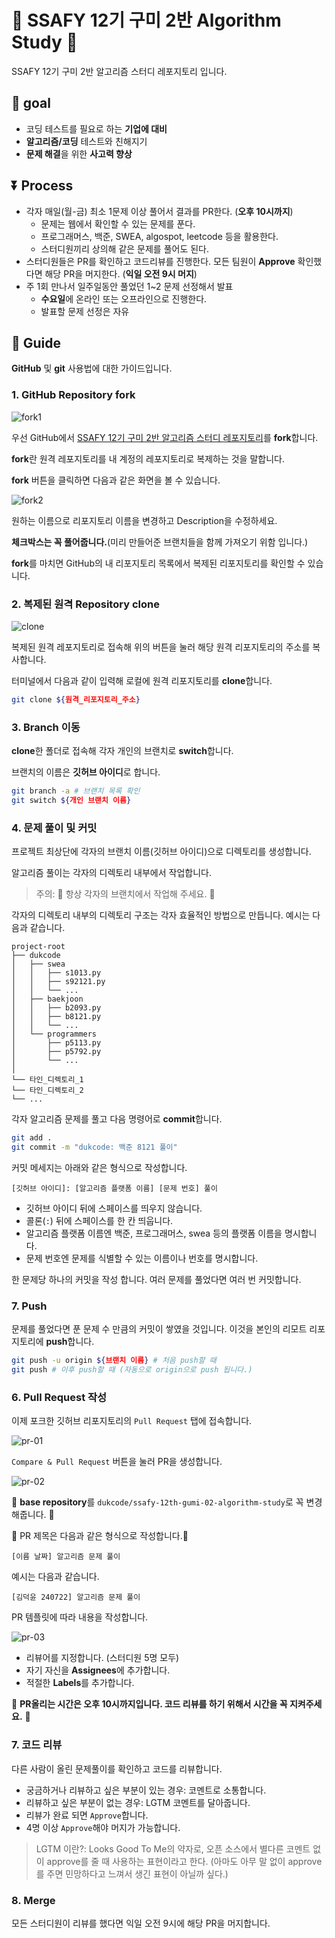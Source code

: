 # 🎈 SSAFY 12기 구미 2반 Algorithm Study 🎈

SSAFY 12기 구미 2반 알고리즘 스터디 레포지토리 입니다.

## 🥅 goal

- 코딩 테스트를 필요로 하는 **기업에 대비**
- **알고리즘/코딩** 테스트와 친해지기
- **문제 해결**을 위한 **사고력 향상**

## ⏬ Process

- 각자 매일(월-금) 최소 1문제 이상 풀어서 결과를 PR한다. (**오후 10시까지**)
  - 문제는 웹에서 확인할 수 있는 문제를 푼다.
  - 프로그래머스, 백준, SWEA, algospot, leetcode 등을 활용한다.
  - 스터디원끼리 상의해 같은 문제를 풀어도 된다.
- 스터디원들은 PR를 확인하고 코드리뷰를 진행한다. 모든 팀원이 **Approve** 확인했다면 해당 PR을 머지한다. (**익일 오전 9시 머지**)
- 주 1회 만나서 일주일동안 풀었던 1~2 문제 선정해서 발표
  - **수요일**에 온라인 또는 오프라인으로 진행한다.
  - 발표할 문제 선정은 자유

## 📖 Guide

**GitHub** 및 **git** 사용법에 대한 가이드입니다.

### 1. GitHub Repository fork

![fork1](https://docs.github.com/assets/cb-34352/mw-1440/images/help/repository/fork-button.webp)

우선 GitHub에서 [SSAFY 12기 구미 2반 알고리즘 스터디 레포지토리](https://github.com/dukcode/ssafy-12th-gumi-02-algorithm-study.git)를 **fork**합니다.

**fork**란 원격 레포지토리를 내 계정의 레포지토리로 복제하는 것을 말합니다.

**fork** 버튼을 클릭하면 다음과 같은 화면을 볼 수 있습니다.

![fork2](./images/fork.png)

원하는 이름으로 리포지토리 이름을 변경하고 Description을 수정하세요.

**체크박스는 꼭 풀어줍니다.**(미리 만들어준 브랜치들을 함께 가져오기 위함 입니다.)

**fork**를 마치면 GitHub의 내 리포지토리 목록에서 복제된 리포지토리를 확인할 수 있습니다.

### 2. 복제된 원격 Repository clone

![clone](https://docs.github.com/assets/cb-60499/mw-1440/images/help/repository/https-url-clone-cli.webp)

복제된 원격 레포지토리로 접속해 위의 버튼을 눌러 해당 원격 리포지토리의 주소를 복사합니다.

터미널에서 다음과 같이 입력해 로컬에 원격 리포지토리를 **clone**합니다.

```sh
git clone ${원격_리포지토리_주소}
```

### 3. Branch 이동

**clone**한 폴더로 접속해 각자 개인의 브랜치로 **switch**합니다.

브랜치의 이름은 **깃허브 아이디**로 합니다.

```sh
git branch -a # 브랜치 목록 확인
git switch ${개인 브랜치 이름}
```

### 4. 문제 풀이 및 커밋

프로젝트 최상단에 각자의 브랜치 이름(깃허브 아이디)으로 디렉토리를 생성합니다.

알고리즘 풀이는 각자의 디렉토리 내부에서 작업합니다.

> 주의: 🚨 항상 각자의 브랜치에서 작업해 주세요. 🚨

각자의 디렉토리 내부의 디렉토리 구조는 각자 효율적인 방법으로 만듭니다. 예시는 다음과 같습니다.

```text
project-root
├── dukcode
│   ├── swea
│   │   ├── s1013.py
│   │   ├── s92121.py
│   │   └── ...
│   ├── baekjoon
│   │   ├── b2093.py
│   │   ├── b8121.py
│   │   └── ...
│   └── programmers
│       ├── p5113.py
│       ├── p5792.py
│       └── ...
│   
└── 타인_디렉토리_1
└── 타인_디렉토리_2
└── ...
```

각자 알고리즘 문제를 풀고 다음 명령어로 **commit**합니다.

```sh
git add .
git commit -m "dukcode: 백준 8121 풀이"
```

커밋 메세지는 아래와 같은 형식으로 작성합니다.

```text
[깃허브 아이디]: [알고리즘 플랫폼 이름] [문제 번호] 풀이
```

- 깃허브 아이디 뒤에 스페이스를 띄우지 않습니다.
- 콜론(`:`) 뒤에 스페이스를 한 칸 띄웁니다.
- 알고리즘 플랫폼 이름엔 백준, 프로그래머스, swea 등의 플랫폼 이름을 명시합니다.
- 문제 번호엔 문제를 식별할 수 있는 이름이나 번호를 명시합니다.

한 문제당 하나의 커밋을 작성 합니다. 여러 문제를 풀었다면 여러 번 커밋합니다.

### 7. Push

문제를 풀었다면 푼 문제 수 만큼의 커밋이 쌓였을 것입니다. 이것을 본인의 리모트 리포지토리에 **push**합니다.

```sh
git push -u origin ${브랜치 이름} # 처음 push할 때
git push # 이후 push할 때 (자동으로 origin으로 push 됩니다.)
```

### 6. Pull Request 작성

이제 포크한 깃허브 리포지토리의 `Pull Request` 탭에 접속합니다.

![pr-01](./images/pr-01.png)

`Compare & Pull Request` 버튼을 눌러 PR을 생성합니다.

![pr-02](./images/pr-02.png)

🚨 **base repository**를 `dukcode/ssafy-12th-gumi-02-algorithm-study`로 꼭 변경해줍니다. 🚨

🚨 PR 제목은 다음과 같은 형식으로 작성합니다.🚨

```text
[이름 날짜] 알고리즘 문제 풀이
```

예시는 다음과 같습니다.

```text
[김덕윤 240722] 알고리즘 문제 풀이
```

PR 템플릿에 따라 내용을 작성합니다.

![pr-03](./images/pr-03.png)

- 리뷰어를 지정합니다. (스터디원 5명 모두)
- 자기 자신을 **Assignees**에 추가합니다.
- 적절한 **Labels**를 추가합니다.

🚨 **PR올리는 시간은 오후 10시까지입니다. 코드 리뷰를 하기 위해서 시간을 꼭 지켜주세요.** 🚨

### 7. 코드 리뷰

다른 사람이 올린 문제풀이를 확인하고 코드를 리뷰합니다.

- 궁금하거나 리뷰하고 싶은 부분이 있는 경우: 코멘트로 소통합니다.
- 리뷰하고 싶은 부분이 없는 경우: LGTM 코멘트를 달아줍니다.
- 리뷰가 완료 되면 `Approve`합니다.
- 4명 이상 `Approve`해야 머지가 가능합니다.

> LGTM 이란?: Looks Good To Me의 약자로, 오픈 소스에서 별다른 코멘트 없이 approve를 줄 때 사용하는 표현이라고 한다. (아마도 아무 말 없이 approve를 주면 민망하다고 느껴서 생긴 표현이 아닐까 싶다.)

### 8. Merge

모든 스터디원이 리뷰를 했다면 익일 오전 9시에 해당 PR을 머지합니다.

